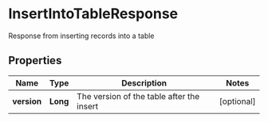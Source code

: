 

# InsertIntoTableResponse

Response from inserting records into a table

## Properties

| Name | Type | Description | Notes |
|------------ | ------------- | ------------- | -------------|
|**version** | **Long** | The version of the table after the insert |  [optional] |



